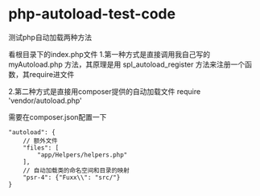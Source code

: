 # php-autoload-test-code
测试php自动加载两种方法

看根目录下的index.php文件
1.第一种方式是直接调用我自己写的 myAutoload.php 方法，其原理是用 spl_autoload_register 方法来注册一个函数，其require进文件

2.第二种方式是直接用composer提供的自动加载文件
require 'vendor/autoload.php'

需要在composer.json配置一下
```
"autoload": {
    // 额外文件
    "files": [
        "app/Helpers/helpers.php"
    ],
    // 自动加载类的命名空间和目录的映射
    "psr-4": {"Fuxx\\": "src/"}
}
```
